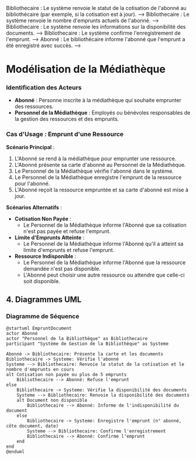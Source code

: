 <!-- Lecture du diagramme de séquence -->

<!-- Acteurs et Participants : -->
<!--     Abonné : C'est l'utilisateur qui souhaite emprunter des documents. -->
<!--     Personnel de la Bibliothèque (alias Bibliothecaire) : C'est l'employé qui gère l'emprunt des documents. -->
<!--     Système de Gestion de la Bibliothèque (alias Systeme) : C'est le système informatique utilisé pour gérer les emprunts de la bibliothèque. -->

<!-- Séquence d'Interactions : -->
<!--     Abonné -> Bibliothecaire : L'abonné présente sa carte et les documents qu'il souhaite emprunter au bibliothécaire. -->
<!--     Bibliothecaire -> Systeme : Le bibliothécaire vérifie les informations de l'abonné dans le système. -->
<!--     Systeme --> Bibliothecaire : Le système renvoie le statut de la cotisation de l'abonné au bibliothécaire (par exemple, si la cotisation est à jour). -->
<!--     Bibliothecaire -> Systeme : Le bibliothécaire vérifie le nombre d'emprunts en cours de l'abonné. -->
<!--     Systeme --> Bibliothecaire : Le système renvoie le nombre d'emprunts actuels de l'abonné. -->
<!--     Bibliothecaire -> Systeme : Le bibliothécaire vérifie la disponibilité des documents que l'abonné souhaite emprunter. -->
<!--     Systeme --> Bibliothecaire : Le système renvoie les informations sur la disponibilité des documents. -->
<!--     Bibliothecaire -> Systeme : Le bibliothécaire enregistre l'emprunt des documents dans le système. -->
<!--     Systeme --> Bibliothecaire : Le système confirme l'enregistrement de l'emprunt. -->
<!--     Bibliothecaire --> Abonné : Le bibliothécaire informe l'abonné que l'emprunt a été enregistré avec succès. -->
<!--     Abonné -> Abonné : L'abonné quitte la bibliothèque avec les documents empruntés. -->

<!-- Points Clés du Diagramme -->

<!-- - Flèches Pleines avec Pointe Simple : Représentent l'envoi de messages ou de requêtes d'une entité à une autre. -->
<!-- - Flèches en Tirets avec Pointe Simple : Représentent les réponses ou les retours d'information des systèmes ou des participants. -->
<!-- - Lifelines (lignes de vie) : Les lignes verticales sous chaque acteur ou participant représentent le temps qui passe. Les messages sont envoyés de haut en bas pour montrer la séquence chronologique. -->

<!-- Conclusion -->

<!-- Ce diagramme de séquence montre comment un abonné interagit avec le personnel de la bibliothèque et le système de gestion pour emprunter des documents. Il détaille chaque étape de l'interaction, de la présentation de la carte à l'enregistrement de l'emprunt, en passant par les vérifications nécessaires. -->

# Modélisation de la Médiathèque

### Identification des Acteurs

- **Abonné** : Personne inscrite à la médiathèque qui souhaite emprunter des ressources.
- **Personnel de la Médiathèque** : Employés ou bénévoles responsables de la gestion des ressources et des emprunts.

### Cas d'Usage : Emprunt d'une Ressource

**Scénario Principal** :
1. L'Abonné se rend à la médiathèque pour emprunter une ressource.
2. L'Abonné présente sa carte d'abonné au Personnel de la Médiathèque.
3. Le Personnel de la Médiathèque vérifie l'abonné dans le système.
4. Le Personnel de la Médiathèque enregistre l'emprunt de la ressource pour l'abonné.
5. L'Abonné reçoit la ressource empruntée et sa carte d'abonné est mise à jour.

**Scénarios Alternatifs** :
- **Cotisation Non Payée** :
  - Le Personnel de la Médiathèque informe l'Abonné que sa cotisation n'est pas payée et refuse l'emprunt.
- **Limite d'Emprunts Atteinte** :
  - Le Personnel de la Médiathèque informe l'Abonné qu'il a atteint sa limite d'emprunts et refuse l'emprunt.
- **Ressource Indisponible** :
  - Le Personnel de la Médiathèque informe l'Abonné que la ressource demandée n'est pas disponible.
  - L'Abonné peut choisir une autre ressource ou attendre que celle-ci soit disponible.


## 4. Diagrammes UML

### Diagramme de Séquence

```plantuml
@startuml EmpruntDocument
actor Abonné
actor "Personnel de la Bibliothèque" as Bibliothecaire
participant "Système de Gestion de la Bibliothèque" as Systeme

Abonné -> Bibliothecaire: Présente la carte et les documents
Bibliothecaire -> Systeme: Vérifie l'abonné
Systeme --> Bibliothecaire: Renvoie le statut de la cotisation et le nombre d'emprunts en cours
alt Cotisation non payée ou plus de 5 emprunts
    Bibliothecaire --> Abonné: Refuse l'emprunt
else
    Bibliothecaire -> Systeme: Vérifie la disponibilité des documents
    Systeme --> Bibliothecaire: Renvoie la disponibilité des documents
    alt Document non disponible
        Bibliothecaire --> Abonné: Informe de l'indisponibilité du document
    else
        Bibliothecaire -> Systeme: Enregistre l'emprunt (n° abonné, côte document, date)
        Systeme --> Bibliothecaire: Confirme l'enregistrement
        Bibliothecaire --> Abonné: Confirme l'emprunt
    end
end
@enduml

